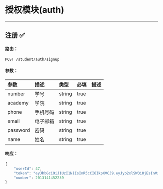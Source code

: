 # 授权模块\(auth\)

---

## 注册 ✅

#### 路由：

`POST /student/auth/signup`

#### 参数：

| 参数 | 描述 | 类型 | 必填 | 描述 |
| :--- | :--- | :--- | :--- | :--- |
| number | 学号 | string | true |  |
| academy | 学院 | string | true |  |
| phone | 手机号码 | string | true |  |
| email | 电子邮箱 | string | true |  |
| password | 密码 | string | true |  |
| name | 姓名 | string | true |  |

#### 响应：

```js
{
    "userId": 47,
    "token": "eyJhbGciOiJIUzI1NiIsInR5cCI6IkpXVCJ9.eyJyb2xlSWQiOjEsInVzZXJJZCI6NDcsImlhdCI6MTQ4ODQ2MzM2M30.Bi_z8aG9L9p-sv4Xmww3e6LT3_QlROIhZcnGQZ_VghI",
    "number": 2013141452239
}
```

## 



